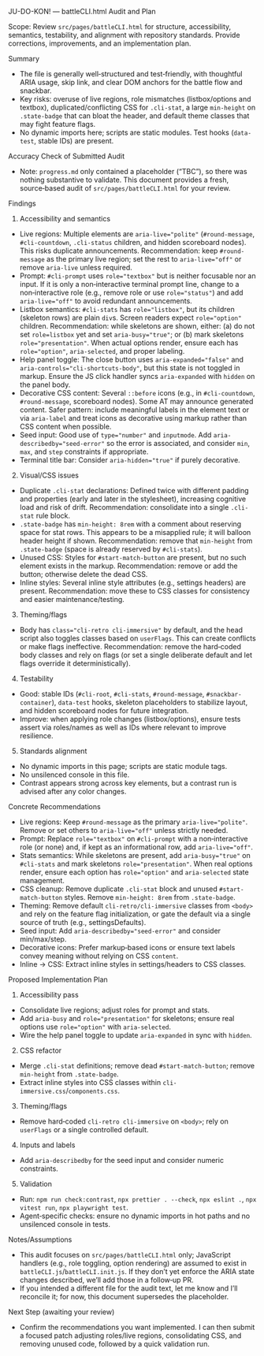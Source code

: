 JU-DO-KON! — battleCLI.html Audit and Plan

Scope: Review `src/pages/battleCLI.html` for structure, accessibility, semantics, testability, and alignment with repository standards. Provide corrections, improvements, and an implementation plan.

Summary
- The file is generally well‑structured and test‑friendly, with thoughtful ARIA usage, skip link, and clear DOM anchors for the battle flow and snackbar.
- Key risks: overuse of live regions, role mismatches (listbox/options and textbox), duplicated/conflicting CSS for `.cli-stat`, a large `min-height` on `.state-badge` that can bloat the header, and default theme classes that may fight feature flags.
- No dynamic imports here; scripts are static modules. Test hooks (`data-test`, stable IDs) are present.

Accuracy Check of Submitted Audit
- Note: `progress.md` only contained a placeholder (“TBC”), so there was nothing substantive to validate. This document provides a fresh, source‑based audit of `src/pages/battleCLI.html` for your review.

Findings
1) Accessibility and semantics
- Live regions: Multiple elements are `aria-live="polite"` (`#round-message`, `#cli-countdown`, `.cli-status` children, and hidden scoreboard nodes). This risks duplicate announcements. Recommendation: keep `#round-message` as the primary live region; set the rest to `aria-live="off"` or remove `aria-live` unless required.
- Prompt: `#cli-prompt` uses `role="textbox"` but is neither focusable nor an input. If it is only a non‑interactive terminal prompt line, change to a non‑interactive role (e.g., remove role or use `role="status"`) and add `aria-live="off"` to avoid redundant announcements.
- Listbox semantics: `#cli-stats` has `role="listbox"`, but its children (skeleton rows) are plain `div`s. Screen readers expect `role="option"` children. Recommendation: while skeletons are shown, either: (a) do not set `role=listbox` yet and set `aria-busy="true"`; or (b) mark skeletons `role="presentation"`. When actual options render, ensure each has `role="option"`, `aria-selected`, and proper labeling.
- Help panel toggle: The close button uses `aria-expanded="false"` and `aria-controls="cli-shortcuts-body"`, but this state is not toggled in markup. Ensure the JS click handler syncs `aria-expanded` with `hidden` on the panel body.
- Decorative CSS content: Several `::before` icons (e.g., in `#cli-countdown`, `#round-message`, scoreboard nodes). Some AT may announce generated content. Safer pattern: include meaningful labels in the element text or via `aria-label` and treat icons as decorative using markup rather than CSS content when possible.
- Seed input: Good use of `type="number"` and `inputmode`. Add `aria-describedby="seed-error"` so the error is associated, and consider `min`, `max`, and `step` constraints if appropriate.
- Terminal title bar: Consider `aria-hidden="true"` if purely decorative.

2) Visual/CSS issues
- Duplicate `.cli-stat` declarations: Defined twice with different padding and properties (early and later in the stylesheet), increasing cognitive load and risk of drift. Recommendation: consolidate into a single `.cli-stat` rule block.
- `.state-badge` has `min-height: 8rem` with a comment about reserving space for stat rows. This appears to be a misapplied rule; it will balloon header height if shown. Recommendation: remove that `min-height` from `.state-badge` (space is already reserved by `#cli-stats`).
- Unused CSS: Styles for `#start-match-button` are present, but no such element exists in the markup. Recommendation: remove or add the button; otherwise delete the dead CSS.
- Inline styles: Several inline style attributes (e.g., settings headers) are present. Recommendation: move these to CSS classes for consistency and easier maintenance/testing.

3) Theming/flags
- Body has `class="cli-retro cli-immersive"` by default, and the head script also toggles classes based on `userFlags`. This can create conflicts or make flags ineffective. Recommendation: remove the hard‑coded body classes and rely on flags (or set a single deliberate default and let flags override it deterministically).

4) Testability
- Good: stable IDs (`#cli-root`, `#cli-stats`, `#round-message`, `#snackbar-container`), `data-test` hooks, skeleton placeholders to stabilize layout, and hidden scoreboard nodes for future integration.
- Improve: when applying role changes (listbox/options), ensure tests assert via roles/names as well as IDs where relevant to improve resilience.

5) Standards alignment
- No dynamic imports in this page; scripts are static module tags.
- No unsilenced console in this file.
- Contrast appears strong across key elements, but a contrast run is advised after any color changes.

Concrete Recommendations
- Live regions: Keep `#round-message` as the primary `aria-live="polite"`. Remove or set others to `aria-live="off"` unless strictly needed.
- Prompt: Replace `role="textbox"` on `#cli-prompt` with a non‑interactive role (or none) and, if kept as an informational row, add `aria-live="off"`.
- Stats semantics: While skeletons are present, add `aria-busy="true"` on `#cli-stats` and mark skeletons `role="presentation"`. When real options render, ensure each option has `role="option"` and `aria-selected` state management.
- CSS cleanup: Remove duplicate `.cli-stat` block and unused `#start-match-button` styles. Remove `min-height: 8rem` from `.state-badge`.
- Theming: Remove default `cli-retro/cli-immersive` classes from `<body>` and rely on the feature flag initialization, or gate the default via a single source of truth (e.g., settingsDefaults).
- Seed input: Add `aria-describedby="seed-error"` and consider min/max/step.
- Decorative icons: Prefer markup‑based icons or ensure text labels convey meaning without relying on CSS `content`.
- Inline → CSS: Extract inline styles in settings/headers to CSS classes.

Proposed Implementation Plan
1) Accessibility pass
- Consolidate live regions; adjust roles for prompt and stats.
- Add `aria-busy` and `role="presentation"` for skeletons; ensure real options use `role="option"` with `aria-selected`.
- Wire the help panel toggle to update `aria-expanded` in sync with `hidden`.

2) CSS refactor
- Merge `.cli-stat` definitions; remove dead `#start-match-button`; remove `min-height` from `.state-badge`.
- Extract inline styles into CSS classes within `cli-immersive.css`/`components.css`.

3) Theming/flags
- Remove hard‑coded `cli-retro cli-immersive` on `<body>`; rely on `userFlags` or a single controlled default.

4) Inputs and labels
- Add `aria-describedby` for the seed input and consider numeric constraints.

5) Validation
- Run: `npm run check:contrast`, `npx prettier . --check`, `npx eslint .`, `npx vitest run`, `npx playwright test`.
- Agent‑specific checks: ensure no dynamic imports in hot paths and no unsilenced console in tests.

Notes/Assumptions
- This audit focuses on `src/pages/battleCLI.html` only; JavaScript handlers (e.g., role toggling, option rendering) are assumed to exist in `battleCLI.js`/`battleCLI.init.js`. If they don’t yet enforce the ARIA state changes described, we’ll add those in a follow‑up PR.
- If you intended a different file for the audit text, let me know and I’ll reconcile it; for now, this document supersedes the placeholder.

Next Step (awaiting your review)
- Confirm the recommendations you want implemented. I can then submit a focused patch adjusting roles/live regions, consolidating CSS, and removing unused code, followed by a quick validation run.
